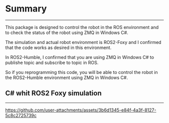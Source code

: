 # Summary
---
This package is designed to control the robot in the ROS environment and to check the status of the robot using ZMQ in Windows C#.

The simulation and actual robot environment is ROS2-Foxy and I confirmed that the code works as desired in this environment.

In ROS2-Humble, I confirmed that you are using ZMQ in Windows C# to publishe topic and subscribe to topic in ROS.

So if you reprogramming this code, you will be able to control the robot in the ROS2-Humble environment using ZMQ in Windows C#.

## C# whit ROS2 Foxy simulation
---
https://github.com/user-attachments/assets/3b6d1345-e84f-4a3f-8127-5c8c2725739c


